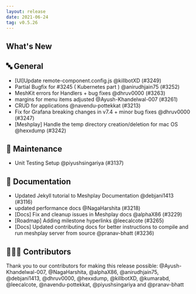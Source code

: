 ```yaml
---
layout: release
date: 2021-06-24
tag: v0.5.26
---
```


## What's New
## 🔤 General
- [UI]Update remote-component.config.js @killbotXD (#3249)
- Partial Bugfix for #3245 ( Kubernetes part ) @anirudhjain75 (#3252)
- MeshKit errors for Handlers + bug fixes @dhruv0000 (#3263)
- margins for menu items adjusted @Ayush-Khandelwal-007 (#3261)
- CRUD for applications @navendu-pottekkat (#3213)
- Fix for Grafana breaking changes in v7.4 + minor bug fixes  @dhruv0000 (#3247)
- [Meshplay] Handle the temp directory creation/deletion for mac OS @hexxdump (#3242)

## 🧰 Maintenance

- Unit Testing Setup @piyushsingariya (#3137)

## 📖 Documentation

- Updated Jekyll tutorial to Meshplay Documentation @debjani1413 (#3116)
- updated performance docs @NagaHarshita (#3218)
- [Docs] Fix and cleanup issues in Meshplay docs @alphaX86 (#3229)
- [Roadmap] Adding milestone hyperlinks @leecalcote (#3265)
- [Docs] Updated contributing docs for better instructions to compile and run meshplay server from source @pranav-bhatt (#3236)

## 👨🏽‍💻 Contributors

Thank you to our contributors for making this release possible:
@Ayush-Khandelwal-007, @NagaHarshita, @alphaX86, @anirudhjain75, @debjani1413, @dhruv0000, @hexxdump, @killbotXD, @kumarabd, @leecalcote, @navendu-pottekkat, @piyushsingariya and @pranav-bhatt
 
